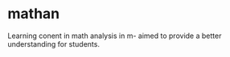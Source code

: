 # mathan
Learning conent in math analysis in m- aimed to provide a better understanding for students. 
